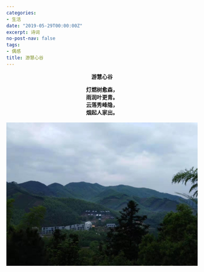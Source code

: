 ```yaml
---
categories:
- 生活
date: "2019-05-29T00:00:00Z"
excerpt: 诗词
no-post-nav: false
tags:
- 偶感
title: 游慧心谷
---
```

**<center>游慧心谷</center>**

**<center>灯燃树愈森，</center>**
**<center>雨润叶更青。</center>**
**<center>云落秀峰隐，</center>**
**<center>烟起人家出。</center>**  
![pic](/assets/images/2019/life/huzhouxiaoyi.jpg)